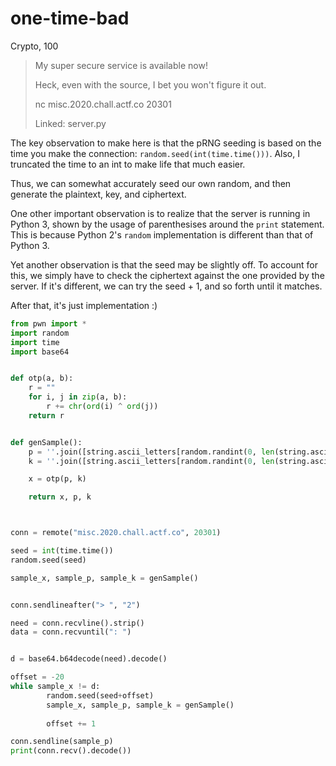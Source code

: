 # one-time-bad
Crypto, 100

> My super secure service is available now!
>
> Heck, even with the source, I bet you won't figure it out.
>
> nc misc.2020.chall.actf.co 20301
>
> Linked: server.py


The key observation to make here is that the pRNG seeding is based on the time you make the connection:
`random.seed(int(time.time()))`. Also, I truncated the time to an int to make life that much easier.

Thus, we can somewhat accurately seed our own random, and then generate the plaintext, key, and ciphertext.

One other important observation is to realize that the server is running in Python 3, shown by the usage of parenthesises around the `print` statement. This is because Python 2's `random` implementation is different than that of Python 3.

Yet another observation is that the seed may be slightly off. To account for this, we simply have to check the ciphertext against the one provided by the server. If it's different, we can try the seed + 1, and so forth until it matches.

After that, it's just implementation :)
```python
from pwn import *
import random
import time
import base64


def otp(a, b):
	r = ""
	for i, j in zip(a, b):
		r += chr(ord(i) ^ ord(j))
	return r


def genSample():
	p = ''.join([string.ascii_letters[random.randint(0, len(string.ascii_letters)-1)] for _ in range(random.randint(1, 30))])
	k = ''.join([string.ascii_letters[random.randint(0, len(string.ascii_letters)-1)] for _ in range(len(p))])

	x = otp(p, k)

	return x, p, k



conn = remote("misc.2020.chall.actf.co", 20301)

seed = int(time.time())
random.seed(seed)

sample_x, sample_p, sample_k = genSample()


conn.sendlineafter("> ", "2")

need = conn.recvline().strip()
data = conn.recvuntil(": ")


d = base64.b64decode(need).decode()

offset = -20
while sample_x != d:
        random.seed(seed+offset)
        sample_x, sample_p, sample_k = genSample()
        
        offset += 1

conn.sendline(sample_p)
print(conn.recv().decode())
```